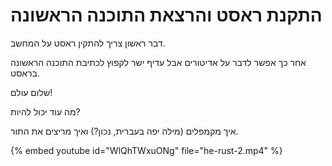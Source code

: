 # התקנת ראסט והרצאת התוכנה הראשונה


דבר ראשון צריך להתקין ראסט על המחשב.

אחר כך אפשר לדבר על אדיטורים אבל עדיף ישר לקפוץ לכתיבת התוכנה הראשונה בראסט.

שלום עולם!

מה עוד יכול להיות?

איך מקמפלים (מילה יפה בעברית, נכון?) ואיך מריצים את התור.


{% embed youtube id="WlQhTWxuONg" file="he-rust-2.mp4" %}
